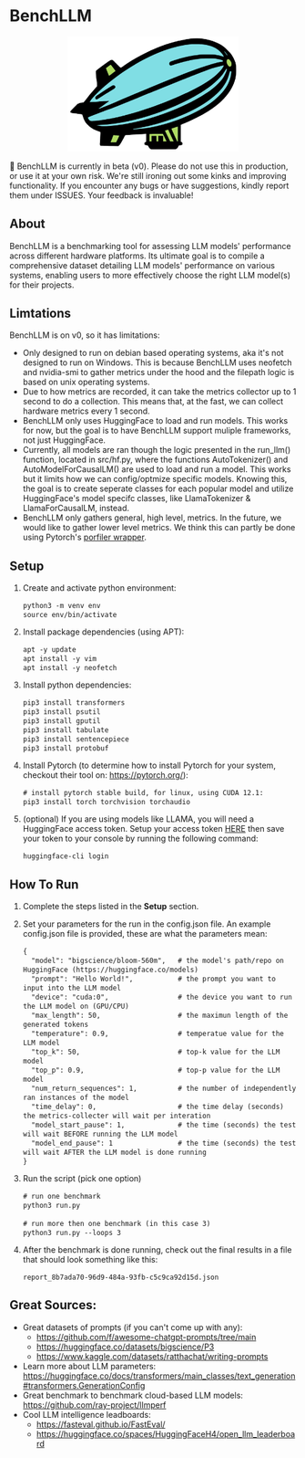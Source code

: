 # BenchLLM

<p align="center">
  <img width="300" src="./assets/docs/logo.png">
</p>

🚧 BenchLLM is currently in beta (v0). Please do not use this in production, or use it at your own risk. We're still ironing out some kinks and improving functionality. If you encounter any bugs or have suggestions, kindly report them under ISSUES. Your feedback is invaluable!

## About

BenchLLM is a benchmarking tool for assessing LLM models' performance across different hardware platforms. Its ultimate goal is to compile a comprehensive dataset detailing LLM models' performance on various systems, enabling users to more effectively choose the right LLM model(s) for their projects.

## Limtations

BenchLLM is on v0, so it has limitations:
- Only designed to run on debian based operating systems, aka it's not designed to run on Windows. This is because BenchLLM uses neofetch and nvidia-smi to gather metrics under the hood and the filepath logic is based on unix operating systems.
- Due to how metrics are recorded, it can take the metrics collector up to 1 second to do a collection. This means that, at the fast, we can collect hardware metrics every 1 second.
- BenchLLM only uses HuggingFace to load and run models. This works for now, but the goal is to have BenchLLM support muliple frameworks, not just HuggingFace.
- Currently, all models are ran though the logic presented in the run_llm() function, located in src/hf.py, where the functions AutoTokenizer() and AutoModelForCausalLM() are used to load and run a model. This works but it limits how we can config/optmize specific models. Knowing this, the goal is to create seperate classes for each popular model and utilize HuggingFace's model specifc classes, like LlamaTokenizer & LlamaForCausalLM, instead.
- BenchLLM only gathers general, high level, metrics. In the future, we would like to gather lower level metrics. We think this can partly be done using Pytorch's [porfiler wrapper](https://pytorch.org/tutorials/recipes/recipes/profiler_recipe.html).

## Setup

1. Create and activate python environment:
    ```
    python3 -m venv env
    source env/bin/activate
    ```

2. Install package dependencies (using APT):
    ```
    apt -y update
    apt install -y vim
    apt install -y neofetch
    ```

3. Install python dependencies:
    ```
    pip3 install transformers
    pip3 install psutil
    pip3 install gputil
    pip3 install tabulate
    pip3 install sentencepiece
    pip3 install protobuf
    ```

4. Install Pytorch (to determine how to install Pytorch for your system, checkout their tool on: https://pytorch.org/):
    ```
    # install pytorch stable build, for linux, using CUDA 12.1:
    pip3 install torch torchvision torchaudio
    ```

5. (optional) If you are using models like LLAMA, you will need a HuggingFace access token. Setup your access token [HERE](https://huggingface.co/settings/tokens) then save your token to your console by running the following command:
    ```
    huggingface-cli login
    ```

## How To Run

1. Complete the steps listed in the __Setup__ section.

2. Set your parameters for the run in the config.json file. An example config.json file is provided, these are what the parameters mean:
    ```
    {
      "model": "bigscience/bloom-560m",   # the model's path/repo on HuggingFace (https://huggingface.co/models)
      "prompt": "Hello World!",           # the prompt you want to input into the LLM model
      "device": "cuda:0",                 # the device you want to run the LLM model on (GPU/CPU)
      "max_length": 50,                   # the maximun length of the generated tokens
      "temperature": 0.9,                 # temperatue value for the LLM model
      "top_k": 50,                        # top-k value for the LLM model
      "top_p": 0.9,                       # top-p value for the LLM model
      "num_return_sequences": 1,          # the number of independently ran instances of the model
      "time_delay": 0,                    # the time delay (seconds) the metrics-collecter will wait per interation
      "model_start_pause": 1,             # the time (seconds) the test will wait BEFORE running the LLM model
      "model_end_pause": 1                # the time (seconds) the test will wait AFTER the LLM model is done running
    } 
    ```

3. Run the script (pick one option)
    ```
    # run one benchmark
    python3 run.py

    # run more then one benchmark (in this case 3)
    python3 run.py --loops 3
    ```

4. After the benchmark is done running, check out the final results in a file that should look something like this:
    ```
    report_8b7ada70-96d9-484a-93fb-c5c9ca92d15d.json
    ```

## Great Sources:
- Great datasets of prompts (if you can't come up with any):
  - https://github.com/f/awesome-chatgpt-prompts/tree/main
  - https://huggingface.co/datasets/bigscience/P3
  - https://www.kaggle.com/datasets/ratthachat/writing-prompts
- Learn more about LLM parameters: https://huggingface.co/docs/transformers/main_classes/text_generation#transformers.GenerationConfig
- Great benchmark to benchmark cloud-based LLM models: https://github.com/ray-project/llmperf
- Cool LLM intelligence leadboards:
    - https://fasteval.github.io/FastEval/
    - https://huggingface.co/spaces/HuggingFaceH4/open_llm_leaderboard
